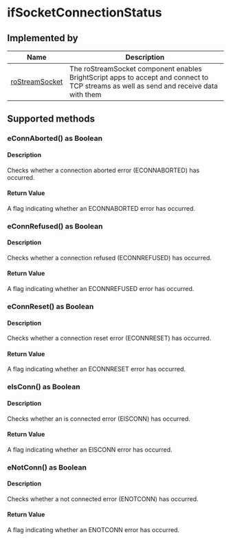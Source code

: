 ifSocketConnectionStatus
========================

Implemented by
--------------

| Name | Description |
| --- | --- |
| [roStreamSocket](/docs/references/brightscript/components/rostreamsocket.md "roStreamSocket") | The roStreamSocket component enables BrightScript apps to accept and connect to TCP streams as well as send and receive data with them |

Supported methods
-----------------

### eConnAborted() as Boolean

#### Description

Checks whether a connection aborted error (ECONNABORTED) has occurred.

#### Return Value

A flag indicating whether an ECONNABORTED error has occurred.

### eConnRefused() as Boolean

#### Description

Checks whether a connection refused (ECONNREFUSED) has occurred.

#### Return Value

A flag indicating whether an ECONNREFUSED error has occurred.

### eConnReset() as Boolean

#### Description

Checks whether a connection reset error (ECONNRESET) has occurred.

#### Return Value

A flag indicating whether an ECONNRESET error has occurred.

### eIsConn() as Boolean

#### Description

Checks whether an is connected error (EISCONN) has occurred.

#### Return Value

A flag indicating whether an EISCONN error has occurred.

### eNotConn() as Boolean

#### Description

Checks whether a not connected error (ENOTCONN) has occurred.

#### Return Value

A flag indicating whether an ENOTCONN error has occurred.